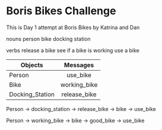 # Boris Bikes Challenge

This is Day 1 attempt at Boris Bikes by Katrina and Dan

nouns 
person
bike 
docking station

verbs
release a bike
see if a bike is working 
use a bike

| Objects   | Messages  |
| --------- |:---------:|
| Person    | use_bike|
| Bike      | working_bike|
| Docking_Station | release_bike|


Person -> docking_station -> release_bike -> bike -> use_bike

Person -> working_bike -> bike -> good_bike -> use_bike

